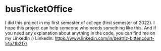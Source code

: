 # busTicketOffice
 I did this project in my first semester of college (first semester of 2022). I hope this project can help someone who needs something like this. And if you need any explanation about anything in the code, you can find me on my LinkedIn :)
 LinkedIn: https://www.linkedin.com/in/beatriz-bittencourt-51a71b217/
